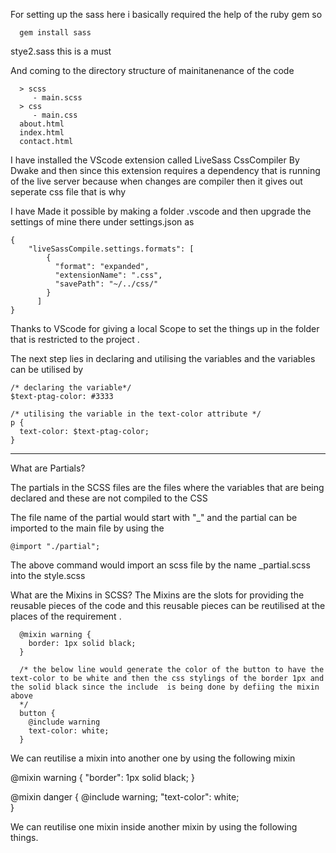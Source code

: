 For setting up the sass here i basically required the help of the ruby gem so
```
  gem install sass 
```
stye2.sass
this is a must


And coming to the directory structure of mainitanenance of the code 

```
  > scss
     - main.scss
  > css
     - main.css
  about.html
  index.html
  contact.html
```


I have installed the VScode extension called LiveSass CssCompiler By Dwake and then since this extension requires a dependency  that is running of the live server because when changes are compiler then it gives out seperate css file that is why



I have Made it possible by making a folder .vscode and then upgrade the settings of mine there under settings.json as 
```
{
    "liveSassCompile.settings.formats": [
        {
          "format": "expanded",
          "extensionName": ".css",
          "savePath": "~/../css/"
        }
      ]
}
```

Thanks to VScode for giving a local Scope to set the things up in the folder that is restricted to the project .


The next step lies in declaring and utilising the variables and the variables can be utilised by 

```
/* declaring the variable*/
$text-ptag-color: #3333

/* utilising the variable in the text-color attribute */
p {
  text-color: $text-ptag-color;  
}
```

-------------
What are Partials?

The partials in the SCSS files are the files where the variables that are being declared and these are not compiled to the CSS 

The file name of the partial would start with "_"
and the partial can be imported to the main file by using the 
```
@import "./partial";

```
The above command would import an scss file by the name _partial.scss into the style.scss 


What are the Mixins in SCSS?
   The Mixins are the slots for providing the reusable pieces of the code and this reusable pieces can be reutilised at the places of the requirement .

```
  @mixin warning {
    border: 1px solid black;  
  }

  /* the below line would generate the color of the button to have the text-color to be white and then the css stylings of the border 1px and the solid black since the include  is being done by defiing the mixin above 
  */
  button {
    @include warning
    text-color: white;
  }
```


We can reutilise a mixin into another one by using the following mixin




@mixin warning {
  "border": 1px solid black;
}

@mixin danger {
  @include warning;
  "text-color": white;  
}

We can reutilise one mixin inside another mixin by using the following things.

